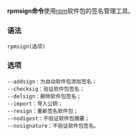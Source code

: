 **rpmsign命令**使用[rpm](#/rpm "rpm命令")软件包的签名管理工具。

### 语法  

```
rpmsign(选项)
```

### 选项  

```
--addsign：为自动软件包添加签名；
--checksig：验证软件包签名；
--delsign：删除软件包签名；
--import：导入公钥；
--resign：重新签名软件包；
--nodigest：不验证软件包摘要；
--nosignature：不验证软件包签名。
```
